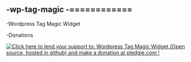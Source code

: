 -wp-tag-magic
-============
-
-Wordpress Tag Magic Widget

-Donations

<a href='https://pledgie.com/campaigns/27390'><img alt='Click here to lend your support to: Wordpress Tag Magic Widget (Open source, hosted in github) and make a donation at pledgie.com !' src='https://pledgie.com/campaigns/27390.png?skin_name=chrome' border='0' ></a>
